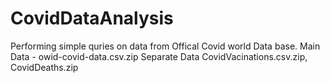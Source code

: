 # CovidDataAnalysis
Performing simple quries on data from Offical Covid world Data base.
Main Data - owid-covid-data.csv.zip 
Separate Data CovidVacinations.csv.zip, CovidDeaths.zip
